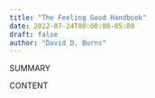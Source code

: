 ```yaml
---
title: "The Feeling Good Handbook"
date: 2022-07-24T00:00:00-05:00
draft: false
author: "David D. Burns"
---
```


SUMMARY

<!--more-->

CONTENT
